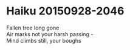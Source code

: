 # Haiku 20150928-2046  

Fallen tree long gone  
Air marks not your harsh passing -   
Mind climbs still, your boughs  
  
